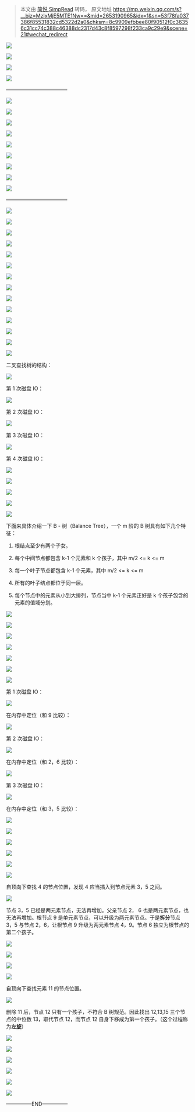 > 本文由 [简悦 SimpRead](http://ksria.com/simpread/) 转码， 原文地址 https://mp.weixin.qq.com/s?__biz=MzIxMjE5MTE1Nw==&mid=2653190965&idx=1&sn=53f78fa037386f85531832cd5322d2a0&chksm=8c9909efbbee80f90512f0c36356c31cc74c388c46388dc2317d43c8f8597298f233ca9c29e9&scene=21#wechat_redirect

![](http://mmbiz.qpic.cn/mmbiz_jpg/NtO5sialJZGoX9aS1vS0cNOWWdNpKV4omperuU9tXVmGtiaebVYhIH8LzNQ4SQ9gcmt8lFRmbVsote0EWZnYWkFQ/0?wx_fmt=jpeg)

![](http://mmbiz.qpic.cn/mmbiz_jpg/NtO5sialJZGoX9aS1vS0cNOWWdNpKV4omvE3DX4LSX7UibSEHDpZOf4OXTIkmqCKs1ib0kbiaiauTePPDaxIqwLyLeg/0?wx_fmt=jpeg)

![](http://mmbiz.qpic.cn/mmbiz_jpg/NtO5sialJZGoX9aS1vS0cNOWWdNpKV4omELrLF4iagicxUdv5w5btvMcQQ1ohptiaaSwAia1Fkuch7G3fkknia7fNePg/0?wx_fmt=jpeg)

![](http://mmbiz.qpic.cn/mmbiz_jpg/NtO5sialJZGoX9aS1vS0cNOWWdNpKV4omSKmWO5RhbfETA3zpFeHZ4cibNoIicvH53qDjqG8ACNCicNcWEfzw4XWAg/0?wx_fmt=jpeg)

————————————

![](http://mmbiz.qpic.cn/mmbiz_jpg/NtO5sialJZGoX9aS1vS0cNOWWdNpKV4om3Qb9JbdqRkZrupQiao3q5icrLj50oKiclmhqoQ7KYhrMw9U0RkccRn8LA/0?wx_fmt=jpeg)

![](http://mmbiz.qpic.cn/mmbiz_jpg/NtO5sialJZGoX9aS1vS0cNOWWdNpKV4omZgqJwlvKKIEiboZYN1bj1ptC8JDBpSgMK5sGsXVbfvqLhmAsYnCwa1A/0?wx_fmt=jpeg)

![](http://mmbiz.qpic.cn/mmbiz_jpg/NtO5sialJZGoX9aS1vS0cNOWWdNpKV4om164ApDQhpkSADVz47icNO3o935TepKIUW9xrsR2G3D5I1mXGBTEuHXg/0?wx_fmt=jpeg)

![](http://mmbiz.qpic.cn/mmbiz_jpg/NtO5sialJZGoX9aS1vS0cNOWWdNpKV4omcoibibpZkKHvjlCKsltt6ibWFekKiaVmJhVolWSicZxNu7PdWF0gyoia1xuQ/0?wx_fmt=jpeg)

![](http://mmbiz.qpic.cn/mmbiz_jpg/NtO5sialJZGoX9aS1vS0cNOWWdNpKV4omicanwicic4BYm8mbD3Q8pke9DVg0PtxeURueV3GgANAejY08UFSsThehQ/0?wx_fmt=jpeg)

![](http://mmbiz.qpic.cn/mmbiz_jpg/NtO5sialJZGoX9aS1vS0cNOWWdNpKV4om0W1TkatXcgYSTJ7oJ2LqfJmw3qQug4b9P3mUyTc0K0fzKj1EIBJynQ/0?wx_fmt=jpeg)

![](http://mmbiz.qpic.cn/mmbiz_jpg/NtO5sialJZGoX9aS1vS0cNOWWdNpKV4omBUWHsicmVibFZUZZReEcs6Zc3ib6QXLYK4ia47FTFicTMX0OUhdAph2v64Q/0?wx_fmt=jpeg)

![](http://mmbiz.qpic.cn/mmbiz_jpg/NtO5sialJZGoX9aS1vS0cNOWWdNpKV4omTAN4YuIgbLictZMXokmleDkhnzicgXia0AXOU20icbQ3pbJkticiaSoGPT8A/0?wx_fmt=jpeg)

![](http://mmbiz.qpic.cn/mmbiz_jpg/NtO5sialJZGoX9aS1vS0cNOWWdNpKV4omjicVxJO4kgHOBz8b22xEXHHzGr1pYlAibauqDbm2VA0MI1oITlpzZ5Yw/0?wx_fmt=jpeg)

————————————

![](http://mmbiz.qpic.cn/mmbiz_jpg/NtO5sialJZGoX9aS1vS0cNOWWdNpKV4omdmtOGTVtHfdQf3LclwKpo1CKYmUfMR4l2QUksDsl1oX13yMBe9FD0Q/0?wx_fmt=jpeg)

![](http://mmbiz.qpic.cn/mmbiz_jpg/NtO5sialJZGoX9aS1vS0cNOWWdNpKV4omaDShib6S2yT1WpbviaA9LIUfkoiaGNh0l4CXvUm1ZJCrAhibqaZm06RgOQ/0?wx_fmt=jpeg)

![](http://mmbiz.qpic.cn/mmbiz_jpg/NtO5sialJZGoX9aS1vS0cNOWWdNpKV4om6Hic9ucmUQKD1sOvC8y3JicHFGXEaOBl2MqpFsggOShs3g7BQzzPXicXA/0?wx_fmt=jpeg)

![](http://mmbiz.qpic.cn/mmbiz_jpg/NtO5sialJZGoX9aS1vS0cNOWWdNpKV4ommNia994ceJWX4EWfoMh1WX62ZaicIichj5saiaVpexWyKrLicubIjHckKrA/0?wx_fmt=jpeg)

![](http://mmbiz.qpic.cn/mmbiz_jpg/NtO5sialJZGoX9aS1vS0cNOWWdNpKV4omSOUSOqWqT1nIZABVxuOOj73vcJwzWXnTdLpNTuGgib4MJnQoLTxaMdg/0?wx_fmt=jpeg)

![](http://mmbiz.qpic.cn/mmbiz_jpg/NtO5sialJZGoBqEgxvibyZ3S2O8GG2EcibsUCP8BndApsVGic5GsRF5jzWDMMDpR6hbuV02Na2H9Hmos0OftQfxu9A/0?wx_fmt=jpeg)

![](http://mmbiz.qpic.cn/mmbiz_jpg/NtO5sialJZGoBqEgxvibyZ3S2O8GG2EcibsvrVpZMS87QUQwRoS4svtRvD5JfZWBz7ltVwQJ2cXfia3khYrRn7qTpA/0?wx_fmt=jpeg)

![](http://mmbiz.qpic.cn/mmbiz_jpg/NtO5sialJZGoBqEgxvibyZ3S2O8GG2EcibsQ2obnicxqsJFrFkTib8QMdiah5yjDLRAH4A6Dvv4Rc40A2OePp9xAxpCQ/0?wx_fmt=jpeg)

![](http://mmbiz.qpic.cn/mmbiz_jpg/NtO5sialJZGoBqEgxvibyZ3S2O8GG2EcibsCoxqcduibyKDpCnAnmibnVNaqJV0YibhpYYp3gE65N1W771XqzzibZQelA/0?wx_fmt=jpeg)

![](http://mmbiz.qpic.cn/mmbiz_jpg/NtO5sialJZGoBqEgxvibyZ3S2O8GG2Ecibs1G1ickrTiaqeCZU52j6ibcj17vYGUiccE8oALmTQXbiaeOKcc5ZibAwj966Q/0?wx_fmt=jpeg)

![](http://mmbiz.qpic.cn/mmbiz_jpg/NtO5sialJZGoBqEgxvibyZ3S2O8GG2EcibscvQzdW5SqAhOjV8y1Q3XewCCkG8YbzlBFibQMMAeOJQLFgtiaqcJYnwA/0?wx_fmt=jpeg)

![](http://mmbiz.qpic.cn/mmbiz_jpg/NtO5sialJZGoBqEgxvibyZ3S2O8GG2EcibsLu2WteEnEZdVUbm2XLh5rDfKcWeLYYbUkDl75lo24jib4CbWmGHCZug/0?wx_fmt=jpeg)

![](http://mmbiz.qpic.cn/mmbiz_jpg/NtO5sialJZGoBqEgxvibyZ3S2O8GG2EcibsoaByag5Eh52qcZNialGyVKHvcicQ9HFxrWTsvJ7Zeh02evJN2ufTZ5Rw/0?wx_fmt=jpeg)

![](http://mmbiz.qpic.cn/mmbiz_jpg/NtO5sialJZGoBqEgxvibyZ3S2O8GG2EcibsKyTxsxAClzrIgScDUhDEhO1zTcncial0ZJwu3ZJQRwKRug9F1VlU9icQ/0?wx_fmt=jpeg)

二叉查找树的结构：

![](http://mmbiz.qpic.cn/mmbiz_jpg/NtO5sialJZGoBqEgxvibyZ3S2O8GG2EcibsvX4fQHNcU5drUrPZPFsuzicnicKycoHQd4Hqric5UzjeK7bsSRVbykmnw/0?wx_fmt=jpeg)

第 1 次磁盘 IO：

![](http://mmbiz.qpic.cn/mmbiz_jpg/NtO5sialJZGoBqEgxvibyZ3S2O8GG2EcibsMKibN9giaNVMbFIlnvTkruWuatuQdvoN07INpbQMFfibtlamFibYTYZjTw/0?wx_fmt=jpeg)

第 2 次磁盘 IO：

![](http://mmbiz.qpic.cn/mmbiz_jpg/NtO5sialJZGoBqEgxvibyZ3S2O8GG2EcibsonW75DsA6sbibqEEDib8e127Bmlx1cjNiacNAtJRtHdgssedibHxWVz0Bg/0?wx_fmt=jpeg)

第 3 次磁盘 IO：

![](http://mmbiz.qpic.cn/mmbiz_jpg/NtO5sialJZGoBqEgxvibyZ3S2O8GG2EcibsnjKOKCu20S5b2apqe3RHqiaL5cRTPxicF2NQ4j4ic8dbvBwTGgdCLHbxg/0?wx_fmt=jpeg)

第 4 次磁盘 IO：

![](http://mmbiz.qpic.cn/mmbiz_jpg/NtO5sialJZGoBqEgxvibyZ3S2O8GG2EcibsqUOlpMg643uxxrb9ygP4Shq20MEicRsv5GqzxqImolibJOVf5Qn9ySgQ/0?wx_fmt=jpeg)

![](http://mmbiz.qpic.cn/mmbiz_jpg/NtO5sialJZGoBqEgxvibyZ3S2O8GG2EcibsRbGPSjia4RQWOVQ2DZVhYibibJasdg3v3QMNS0p4IJtDnAcOnVP4xYp8Q/0?wx_fmt=jpeg)

![](http://mmbiz.qpic.cn/mmbiz_jpg/NtO5sialJZGoBqEgxvibyZ3S2O8GG2Ecibsr6LX79azuhDhNsNibBibVanpqDbccbibgkFziaNHsTPQNsLPq8GSxgNQtQ/0?wx_fmt=jpeg)

![](http://mmbiz.qpic.cn/mmbiz_jpg/NtO5sialJZGoBqEgxvibyZ3S2O8GG2EcibsmRy2uqE5dPtRSbhIJ4ciaZTMGD3dzDYTAQETXGa3zxj0AdLfFphhCtA/0?wx_fmt=jpeg)

![](http://mmbiz.qpic.cn/mmbiz_jpg/NtO5sialJZGoBqEgxvibyZ3S2O8GG2EcibsibqHeTIn9hibc3GJGiarSS9xH0SpPhaclQvKBYy5nbmTg1cYnJM3AFfpg/0?wx_fmt=jpeg)

下面来具体介绍一下 B - 树（Balance Tree），一个 m 阶的 B 树具有如下几个特征：

1. 根结点至少有两个子女。

2. 每个中间节点都包含 k-1 个元素和 k 个孩子，其中 m/2 <= k <= m

3. 每一个叶子节点都包含 k-1 个元素，其中 m/2 <= k <= m

4. 所有的叶子结点都位于同一层。

5. 每个节点中的元素从小到大排列，节点当中 k-1 个元素正好是 k 个孩子包含的元素的值域分划。

![](http://mmbiz.qpic.cn/mmbiz_jpg/NtO5sialJZGoBqEgxvibyZ3S2O8GG2EcibsjkSxcKGRzGmJ3iaxkBAnc0vqOfTn2nMJWTQLICNFh8f4S8TeVpzeX6w/0?wx_fmt=jpeg)

![](http://mmbiz.qpic.cn/mmbiz_jpg/NtO5sialJZGoBqEgxvibyZ3S2O8GG2EcibsBx8AoeUa9IVbk2JbdsjMZ5p0tdicHkO6fN6dCIwdIojkxicK4GdAv7XQ/0?wx_fmt=jpeg)

![](http://mmbiz.qpic.cn/mmbiz_jpg/NtO5sialJZGoBqEgxvibyZ3S2O8GG2Ecibs5LFXxLRhEVH55mqXMhGf9C2icZ4iaFcBhUhABThvG0hiaoD1z4icgQJbbA/0?wx_fmt=jpeg)

![](http://mmbiz.qpic.cn/mmbiz_jpg/NtO5sialJZGrbI83f8meYn1UlzibHGBcqRSQb6eDxZctbAxvNt5gYKPlFEiaNaPcqor2hJ6peyuxGQDmQ8Gaougibw/0?wx_fmt=jpeg)

![](http://mmbiz.qpic.cn/mmbiz_jpg/NtO5sialJZGrbI83f8meYn1UlzibHGBcqRictJGn6axEj3BMbc5RwBiaAPPC9mWxYl6yhQ8icB1YAnux37NmYiatKQXQ/0?wx_fmt=jpeg)

![](http://mmbiz.qpic.cn/mmbiz_jpg/NtO5sialJZGrbI83f8meYn1UlzibHGBcqRwHXAS5B5icGP98ChYyCQ3jiaw7ickeibRBibZTtu5HwWM30R15VAbCh4tOQ/0?wx_fmt=jpeg)

![](http://mmbiz.qpic.cn/mmbiz_jpg/NtO5sialJZGrbI83f8meYn1UlzibHGBcqRxZ6vZjclNWA40cibmZAic9ZZYeZT4aOibCZVTAc4CaauXJN76UvDb7m3Q/0?wx_fmt=jpeg)

第 1 次磁盘 IO：

![](http://mmbiz.qpic.cn/mmbiz_jpg/NtO5sialJZGrbI83f8meYn1UlzibHGBcqRCCdQPjxVB531QYltibYibYIo6ialib6bg8sXJOBOeicDvEUvniastwicibaeibg/0?wx_fmt=jpeg)

在内存中定位（和 9 比较）：

![](http://mmbiz.qpic.cn/mmbiz_jpg/NtO5sialJZGrbI83f8meYn1UlzibHGBcqRIiasUvxOs9ibvlu4PP4gtPZmAbhEVich1tpja1PDWeHyx5491J9bLE12A/0?wx_fmt=jpeg)

第 2 次磁盘 IO：

![](http://mmbiz.qpic.cn/mmbiz_jpg/NtO5sialJZGrbI83f8meYn1UlzibHGBcqR4ccGREXzfjztA98p0b4dICrLAXrsibqYaQU5MRezYuAchHlpdl9MIzw/0?wx_fmt=jpeg)

在内存中定位（和 2，6 比较）：

![](http://mmbiz.qpic.cn/mmbiz_jpg/NtO5sialJZGrbI83f8meYn1UlzibHGBcqRKf8XQytR3X9B321Nkva8Fovzn9Fmn95HZP4oK1Il7aFFtCdyhHffUw/0?wx_fmt=jpeg)

第 3 次磁盘 IO：

![](http://mmbiz.qpic.cn/mmbiz_jpg/NtO5sialJZGrbI83f8meYn1UlzibHGBcqRMqrICiaHEH2ucwtbSgh4AT3usOO98Axv3mwHGWOea2GkJQ77Svxfs5g/0?wx_fmt=jpeg)

在内存中定位（和 3，5 比较）：

![](http://mmbiz.qpic.cn/mmbiz_jpg/NtO5sialJZGrbI83f8meYn1UlzibHGBcqRu8LjAqtagyeicY27yaUG0SmmLQLCOP3VQrQNIeMCaxfibY6PpicuF1tyg/0?wx_fmt=jpeg)

![](http://mmbiz.qpic.cn/mmbiz_jpg/NtO5sialJZGrbI83f8meYn1UlzibHGBcqROjXMmxDcDp47DBcuORbpMnxg50rsBQ96CN1V8kxL2Z7KjsgJCl5diaw/0?wx_fmt=jpeg)

![](http://mmbiz.qpic.cn/mmbiz_jpg/NtO5sialJZGrbI83f8meYn1UlzibHGBcqRY7fntn7UFgicRUrjHaD0bdmWVYwVFHbcxYNVcibSeWIXbhiaAoVzccEiaQ/0?wx_fmt=jpeg)

![](http://mmbiz.qpic.cn/mmbiz_jpg/NtO5sialJZGrbI83f8meYn1UlzibHGBcqRzlhRceia6QePPtGlxXchpFllA5Pj2uxicwJGQNLiaJQcicDNYQ3ptnqn2g/0?wx_fmt=jpeg)

![](http://mmbiz.qpic.cn/mmbiz_jpg/NtO5sialJZGrbI83f8meYn1UlzibHGBcqRXpicfJ3TeTpKia3Q3O8g2GveeiadPpGQLU4LAt4hNCKra1fFSlHTvCWNw/0?wx_fmt=jpeg)

![](http://mmbiz.qpic.cn/mmbiz_jpg/NtO5sialJZGrbI83f8meYn1UlzibHGBcqRK4Kd1rCcGicTltzlzVFUWiblatibLy2rYfiaYrCKwv8IXb8egabgXJgWJg/0?wx_fmt=jpeg)

自顶向下查找 4 的节点位置，发现 4 应当插入到节点元素 3，5 之间。

![](http://mmbiz.qpic.cn/mmbiz_jpg/NtO5sialJZGrbI83f8meYn1UlzibHGBcqRYk5euDrbMgVubTR4gvIL3U4LdicK3Fu1f7ATq9tGChL9YLXibJeuCTCA/0?wx_fmt=jpeg)

节点 3，5 已经是两元素节点，无法再增加。父亲节点 2， 6 也是两元素节点，也无法再增加。根节点 9 是单元素节点，可以升级为两元素节点。于是**拆分**节点 3，5 与节点 2，6，让根节点 9 升级为两元素节点 4，9。节点 6 独立为根节点的第二个孩子。

![](http://mmbiz.qpic.cn/mmbiz_jpg/NtO5sialJZGrbI83f8meYn1UlzibHGBcqRSBqOKQc3NYe8HA7mX4QjSjUpfkWLqGBfWm8wHmic7qajFaickGSTX8NA/0?wx_fmt=jpeg)

![](http://mmbiz.qpic.cn/mmbiz_jpg/NtO5sialJZGrbI83f8meYn1UlzibHGBcqR9v2h25hzn192XuqicoUVCWIBEt6gKRocujXzDJiamrgib1EV1ibSpxNQUA/0?wx_fmt=jpeg)

![](http://mmbiz.qpic.cn/mmbiz_jpg/NtO5sialJZGrbI83f8meYn1UlzibHGBcqRbtPeqBtFvXneXlicy7aPRWiaQ59goTjyCAmnX1tTQ0KlY24NbMxtfF0w/0?wx_fmt=jpeg)

![](http://mmbiz.qpic.cn/mmbiz_jpg/NtO5sialJZGrbI83f8meYn1UlzibHGBcqRmC7NLG3HUZoqpvP30UDSMTj0WNwoUYhakYNibAQaUlKiclicvyMNt3bGA/0?wx_fmt=jpeg)

自顶向下查找元素 11 的节点位置。

![](http://mmbiz.qpic.cn/mmbiz_jpg/NtO5sialJZGrbI83f8meYn1UlzibHGBcqRfnGwPGrX4NhnkJfBuKqNdXAyHWJiaBd5b0ruibuhHJvUnmCYpt1eJxdg/0?wx_fmt=jpeg)

删除 11 后，节点 12 只有一个孩子，不符合 B 树规范。因此找出 12,13,15 三个节点的中位数 13，取代节点 12，而节点 12 自身下移成为第一个孩子。（这个过程称为**左旋**）

![](http://mmbiz.qpic.cn/mmbiz_jpg/NtO5sialJZGrbI83f8meYn1UlzibHGBcqRta9bOwANA1gjzduWKKAhl5N9IkFgZPNYNNzzdByY7LYiautLXVNnJ4w/0?wx_fmt=jpeg)

![](http://mmbiz.qpic.cn/mmbiz_jpg/NtO5sialJZGrbI83f8meYn1UlzibHGBcqRbDOA2SYhksUO3BlibgZciauxcTZFfXobCnFwPegUjLHYqwq4CW7gTYGg/0?wx_fmt=jpeg)

![](http://mmbiz.qpic.cn/mmbiz_jpg/NtO5sialJZGrbI83f8meYn1UlzibHGBcqRJL3EcNOic0fHafn4ltyInugPY8jtiaUkfQWMYOia3zcsqEmibZ7xszsvvw/0?wx_fmt=jpeg)

![](http://mmbiz.qpic.cn/mmbiz_jpg/NtO5sialJZGrbI83f8meYn1UlzibHGBcqRdkMYKpR4OMWfwLVEjyVTFvN247FyLu2xh6tiaAaZHLq3CdtbpHJNCicQ/0?wx_fmt=jpeg)

![](http://mmbiz.qpic.cn/mmbiz_jpg/NtO5sialJZGrbI83f8meYn1UlzibHGBcqRDNv7EqMgsEBvBibODkjW2iaO8ib2pOvBlarsmXK3bVPTJcqCV6qS9yTqA/0?wx_fmt=jpeg)

![](http://mmbiz.qpic.cn/mmbiz_jpg/NtO5sialJZGrbI83f8meYn1UlzibHGBcqR9e717QtA8PSsFvkWnwjs9HuI28mbpmvaLFFfSiakAlfnotvdZ0gibApA/0?wx_fmt=jpeg)

—————END—————

